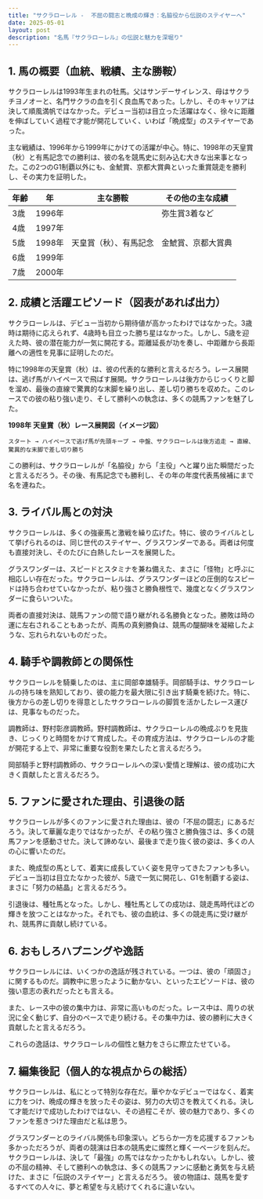 ```yaml
---
title: "サクラローレル -  不屈の闘志と晩成の輝き：名脇役から伝説のステイヤーへ"
date: 2025-05-01
layout: post
description: "名馬『サクラローレル』の伝説と魅力を深堀り"
---
```


## 1. 馬の概要（血統、戦績、主な勝鞍）

サクラローレルは1993年生まれの牡馬。父はサンデーサイレンス、母はサクラチヨノオーと、名門サクラの血を引く良血馬であった。しかし、そのキャリアは決して順風満帆ではなかった。デビュー当初は目立った活躍はなく、徐々に距離を伸ばしていく過程で才能が開花していく、いわば「晩成型」のステイヤーであった。

主な戦績は、1996年から1999年にかけての活躍が中心。特に、1998年の天皇賞（秋）と有馬記念での勝利は、彼の名を競馬史に刻み込む大きな出来事となった。この2つのG1制覇以外にも、金鯱賞、京都大賞典といった重賞競走を勝利し、その実力を証明した。

| 年齢 | 年 | 主な勝鞍 | その他の主な成績 |
|---|---|---|---|
| 3歳 | 1996年 |  | 弥生賞3着など |
| 4歳 | 1997年 |  |  |
| 5歳 | 1998年 | 天皇賞（秋）、有馬記念 |  金鯱賞、京都大賞典 |
| 6歳 | 1999年 |  |  |
| 7歳 | 2000年 |  |  |


## 2. 成績と活躍エピソード（図表があれば出力）

サクラローレルは、デビュー当初から期待値が高かったわけではなかった。3歳時は期待に応えられず、4歳時も目立った勝ち星はなかった。しかし、5歳を迎えた時、彼の潜在能力が一気に開花する。距離延長が功を奏し、中距離から長距離への適性を見事に証明したのだ。

特に1998年の天皇賞（秋）は、彼の代表的な勝利と言えるだろう。レース展開は、逃げ馬がハイペースで飛ばす展開。サクラローレルは後方からじっくりと脚を溜め、最後の直線で驚異的な末脚を繰り出し、差し切り勝ちを収めた。このレースでの彼の粘り強い走り、そして勝利への執念は、多くの競馬ファンを魅了した。

**1998年 天皇賞（秋）レース展開図（イメージ図）**

```
スタート → ハイペースで逃げ馬が先頭キープ → 中盤、サクラローレルは後方追走 → 直線、驚異的な末脚で差し切り勝ち
```

この勝利は、サクラローレルが「名脇役」から「主役」へと躍り出た瞬間だったと言えるだろう。その後、有馬記念でも勝利し、その年の年度代表馬候補にまで名を連ねた。


## 3. ライバル馬との対決

サクラローレルは、多くの強豪馬と激戦を繰り広げた。特に、彼のライバルとして挙げられるのは、同じ世代のステイヤー、グラスワンダーである。両者は何度も直接対決し、そのたびに白熱したレースを展開した。

グラスワンダーは、スピードとスタミナを兼ね備えた、まさに「怪物」と呼ぶに相応しい存在だった。サクラローレルは、グラスワンダーほどの圧倒的なスピードは持ち合わせていなかったが、粘り強さと勝負根性で、幾度となくグラスワンダーに食らいついた。

両者の直接対決は、競馬ファンの間で語り継がれる名勝負となった。勝敗は時の運に左右されることもあったが、両馬の真剣勝負は、競馬の醍醐味を凝縮したような、忘れられないものだった。


## 4. 騎手や調教師との関係性

サクラローレルを騎乗したのは、主に岡部幸雄騎手。岡部騎手は、サクラローレルの持ち味を熟知しており、彼の能力を最大限に引き出す騎乗を続けた。特に、後方からの差し切りを得意としたサクラローレルの脚質を活かしたレース運びは、見事なものだった。

調教師は、野村彰彦調教師。野村調教師は、サクラローレルの晩成ぶりを見抜き、じっくりと時間をかけて育成した。その育成方法は、サクラローレルの才能が開花する上で、非常に重要な役割を果たしたと言えるだろう。

岡部騎手と野村調教師の、サクラローレルへの深い愛情と理解は、彼の成功に大きく貢献したと言えるだろう。


## 5. ファンに愛された理由、引退後の話

サクラローレルが多くのファンに愛された理由は、彼の「不屈の闘志」にあるだろう。決して華麗な走りではなかったが、その粘り強さと勝負強さは、多くの競馬ファンを感動させた。決して諦めない、最後まで走り抜く彼の姿は、多くの人の心に響いたのだ。

また、晩成型の馬として、着実に成長していく姿を見守ってきたファンも多い。デビュー当初は目立たなかった彼が、5歳で一気に開花し、G1を制覇する姿は、まさに「努力の結晶」と言えるだろう。

引退後は、種牡馬となった。しかし、種牡馬としての成功は、競走馬時代ほどの輝きを放つことはなかった。それでも、彼の血統は、多くの競走馬に受け継がれ、競馬界に貢献し続けている。


## 6. おもしろハプニングや逸話

サクラローレルには、いくつかの逸話が残されている。一つは、彼の「頑固さ」に関するものだ。調教中に思ったように動かない、といったエピソードは、彼の強い意志の表れだったとも言える。

また、レース中の彼の集中力は、非常に高いものだった。レース中は、周りの状況に全く動じず、自分のペースで走り続ける。その集中力は、彼の勝利に大きく貢献したと言えるだろう。

これらの逸話は、サクラローレルの個性と魅力をさらに際立たせている。


## 7. 編集後記（個人的な視点からの総括）

サクラローレルは、私にとって特別な存在だ。華やかなデビューではなく、着実に力をつけ、晩成の輝きを放ったその姿は、努力の大切さを教えてくれる。決して才能だけで成功したわけではない、その過程こそが、彼の魅力であり、多くのファンを惹きつけた理由だと私は思う。

グラスワンダーとのライバル関係も印象深い。どちらか一方を応援するファンも多かっただろうが、両者の競演は日本の競馬史に燦然と輝く一ページを刻んだ。サクラローレルは、決して「最強」の馬ではなかったかもしれない。しかし、彼の不屈の精神、そして勝利への執念は、多くの競馬ファンに感動と勇気を与え続けた、まさに「伝説のステイヤー」と言えるだろう。  彼の物語は、競馬を愛するすべての人々に、夢と希望を与え続けてくれるに違いない。
